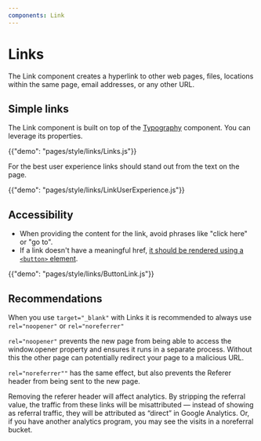 ```yaml
---
components: Link
---
```


# Links

<p class="description">The Link component creates a hyperlink to other web pages, files, locations within the same page, email addresses, or any other URL.</p>

## Simple links

The Link component is built on top of the [Typography](/api/typography/) component.
You can leverage its properties.

{{"demo": "pages/style/links/Links.js"}}

For the best user experience links should stand out from the text on the page.

{{"demo": "pages/style/links/LinkUserExperience.js"}}

## Accessibility

- When providing the content for the link, avoid phrases like "click here" or "go to".
- If a link doesn't have a meaningful href, [it should be rendered using a `<button>` element](https://github.com/evcohen/eslint-plugin-jsx-a11y/blob/master/docs/rules/anchor-is-valid.md).

{{"demo": "pages/style/links/ButtonLink.js"}}

## Recommendations

When you use `target="_blank"` with Links it is recommended to always use `rel="noopener"` or `rel="noreferrer"`

`rel="noopener"` prevents the new page from being able to access the window.opener property and ensures it runs in a separate process.
Without this the other page can potentially redirect your page to a malicious URL.

`rel="noreferrer""` has the same effect, but also prevents the Referer header from being sent to the new page.

Removing the referer header will affect analytics. By stripping the referral value, the traffic from these links will be
misattributed — instead of showing as referral traffic, they will be attributed as “direct” in Google Analytics. Or, if
you have another analytics program, you may see the visits in a noreferral bucket.